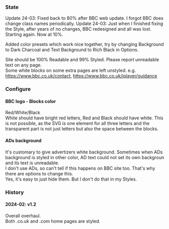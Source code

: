 ### State
Update 24-03: Fixed back to 80% after BBC web update. I forgot BBC does change class names periodically.
Update 24-03: Just when I finished fixing the Style, after years of no changes, BBC redesigned and all was lost. Starting again. Now at 10%.

Added color presets which work nice together, try by changing Background to Dark Charcoal and Text Background to Rich Black in Options.

Site should be 100% Readable and 99% Styled.
Please report unreadable text on any page.  
Some white blocks on some extra pages are left unstyled. e.g. https://www.bbc.co.uk/contact, https://www.bbc.co.uk/iplayer/guidance

### Configure
#### BBC logo - Blocks color
Red/White/Black  
White should have bright red letters, Red and Black should have white. This is not possible, as the SVG is one element for all three letters and the transparent part is not just letters but also the space between the blocks.

#### ADs background
It's customary to give advertizers white background. Sometimes when ADs background is styled in other color, AD text could not set its own backgroun and its text is unreadable.  
I don't use ADs, so can't tell if this happens on BBC site too. That's why there are options to change this.  
Yes, it's easy to just hide them. But I don't do that in my Styles.

### History
#### 2024-02: v1.2
Overall overhaul.  
Both .co.uk and .com home pages are styled.
